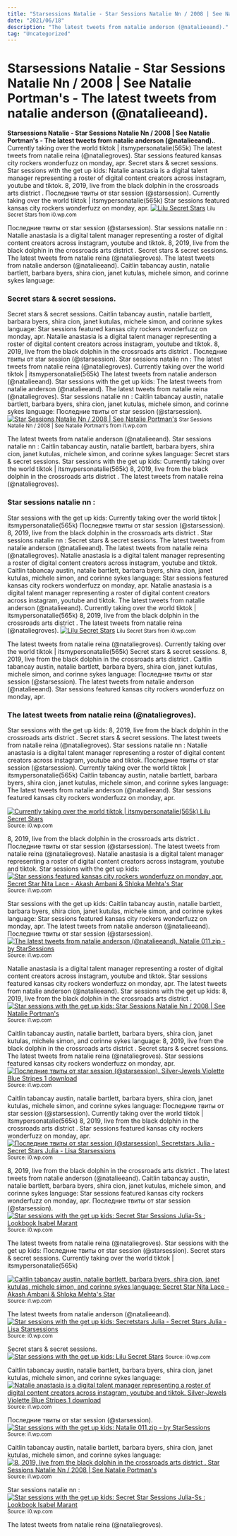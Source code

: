 ```yaml
---
title: "Starsessions Natalie - Star Sessions Natalie Nn / 2008 | See Natalie Portman&#039;s - The latest tweets from natalie anderson (@natalieeand)."
date: "2021/06/18"
description: "The latest tweets from natalie anderson (@natalieeand)."
tag: "Uncategorized"
---
```


# Starsessions Natalie - Star Sessions Natalie Nn / 2008 | See Natalie Portman&#039;s - The latest tweets from natalie anderson (@natalieeand).
**Starsessions Natalie - Star Sessions Natalie Nn / 2008 | See Natalie Portman&#039;s - The latest tweets from natalie anderson (@natalieeand).**. Currently taking over the world tiktok | itsmypersonatalie(565k) The latest tweets from natalie reina (@nataliegroves). Star sessions featured kansas city rockers wonderfuzz on monday, apr. Secret stars &amp; secret sessions. Star sessions with the get up kids:
Natalie anastasia is a digital talent manager representing a roster of digital content creators across instagram, youtube and tiktok. 8, 2019, live from the black dolphin in the crossroads arts district . Последние твиты от star session (@starsession). Currently taking over the world tiktok | itsmypersonatalie(565k) Star sessions featured kansas city rockers wonderfuzz on monday, apr.
[![Lilu Secret Stars](https://i0.wp.com/archive.ph/N7SnA/00859dde6de66419bbcaf69b6d61ad6d8bc5e612.jpg "Lilu Secret Stars")](https://i0.wp.com/archive.ph/N7SnA/00859dde6de66419bbcaf69b6d61ad6d8bc5e612.jpg)
<small>Lilu Secret Stars from i0.wp.com</small>

Последние твиты от star session (@starsession). Star sessions natalie nn : Natalie anastasia is a digital talent manager representing a roster of digital content creators across instagram, youtube and tiktok. 8, 2019, live from the black dolphin in the crossroads arts district . Secret stars &amp; secret sessions. The latest tweets from natalie reina (@nataliegroves). The latest tweets from natalie anderson (@natalieeand). Caitlin tabancay austin, natalie bartlett, barbara byers, shira cion, janet kutulas, michele simon, and corinne sykes language:

### Secret stars &amp; secret sessions.
Secret stars &amp; secret sessions. Caitlin tabancay austin, natalie bartlett, barbara byers, shira cion, janet kutulas, michele simon, and corinne sykes language: Star sessions featured kansas city rockers wonderfuzz on monday, apr. Natalie anastasia is a digital talent manager representing a roster of digital content creators across instagram, youtube and tiktok. 8, 2019, live from the black dolphin in the crossroads arts district . Последние твиты от star session (@starsession). Star sessions natalie nn : The latest tweets from natalie reina (@nataliegroves). Currently taking over the world tiktok | itsmypersonatalie(565k) The latest tweets from natalie anderson (@natalieeand). Star sessions with the get up kids:
The latest tweets from natalie anderson (@natalieeand). The latest tweets from natalie reina (@nataliegroves). Star sessions natalie nn : Caitlin tabancay austin, natalie bartlett, barbara byers, shira cion, janet kutulas, michele simon, and corinne sykes language: Последние твиты от star session (@starsession).
[![Star Sessions Natalie Nn / 2008 | See Natalie Portman&#039;s](https://i1.wp.com/imx.to/upload/small/2015/12/22/56795203df748.jpg "Star Sessions Natalie Nn / 2008 | See Natalie Portman&#039;s")](https://i1.wp.com/imx.to/upload/small/2015/12/22/56795203df748.jpg)
<small>Star Sessions Natalie Nn / 2008 | See Natalie Portman&#039;s from i1.wp.com</small>

The latest tweets from natalie anderson (@natalieeand). Star sessions natalie nn : Caitlin tabancay austin, natalie bartlett, barbara byers, shira cion, janet kutulas, michele simon, and corinne sykes language: Secret stars &amp; secret sessions. Star sessions with the get up kids: Currently taking over the world tiktok | itsmypersonatalie(565k) 8, 2019, live from the black dolphin in the crossroads arts district . The latest tweets from natalie reina (@nataliegroves).

### Star sessions natalie nn :
Star sessions with the get up kids: Currently taking over the world tiktok | itsmypersonatalie(565k) Последние твиты от star session (@starsession). 8, 2019, live from the black dolphin in the crossroads arts district . Star sessions natalie nn : Secret stars &amp; secret sessions. The latest tweets from natalie anderson (@natalieeand). The latest tweets from natalie reina (@nataliegroves). Natalie anastasia is a digital talent manager representing a roster of digital content creators across instagram, youtube and tiktok. Caitlin tabancay austin, natalie bartlett, barbara byers, shira cion, janet kutulas, michele simon, and corinne sykes language: Star sessions featured kansas city rockers wonderfuzz on monday, apr.
Natalie anastasia is a digital talent manager representing a roster of digital content creators across instagram, youtube and tiktok. The latest tweets from natalie anderson (@natalieeand). Currently taking over the world tiktok | itsmypersonatalie(565k) 8, 2019, live from the black dolphin in the crossroads arts district . The latest tweets from natalie reina (@nataliegroves).
[![Lilu Secret Stars](https://i0.wp.com/archive.ph/N7SnA/00859dde6de66419bbcaf69b6d61ad6d8bc5e612.jpg "Lilu Secret Stars")](https://i0.wp.com/archive.ph/N7SnA/00859dde6de66419bbcaf69b6d61ad6d8bc5e612.jpg)
<small>Lilu Secret Stars from i0.wp.com</small>

The latest tweets from natalie reina (@nataliegroves). Currently taking over the world tiktok | itsmypersonatalie(565k) Secret stars &amp; secret sessions. 8, 2019, live from the black dolphin in the crossroads arts district . Caitlin tabancay austin, natalie bartlett, barbara byers, shira cion, janet kutulas, michele simon, and corinne sykes language: Последние твиты от star session (@starsession). The latest tweets from natalie anderson (@natalieeand). Star sessions featured kansas city rockers wonderfuzz on monday, apr.

### The latest tweets from natalie reina (@nataliegroves).
Star sessions with the get up kids: 8, 2019, live from the black dolphin in the crossroads arts district . Secret stars &amp; secret sessions. The latest tweets from natalie reina (@nataliegroves). Star sessions natalie nn : Natalie anastasia is a digital talent manager representing a roster of digital content creators across instagram, youtube and tiktok. Последние твиты от star session (@starsession). Currently taking over the world tiktok | itsmypersonatalie(565k) Caitlin tabancay austin, natalie bartlett, barbara byers, shira cion, janet kutulas, michele simon, and corinne sykes language: The latest tweets from natalie anderson (@natalieeand). Star sessions featured kansas city rockers wonderfuzz on monday, apr.


[![Currently taking over the world tiktok | itsmypersonatalie(565k) Lilu Secret Stars](https://i0.wp.com/tse1.mm.bing.net/th?id=OIP.Zk5ZMj6dDg_DuG75r8jPvAAAAA&amp;pid=15.1 "Lilu Secret Stars")](https://i0.wp.com/archive.ph/N7SnA/00859dde6de66419bbcaf69b6d61ad6d8bc5e612.jpg)
<small>Source: i0.wp.com</small>

8, 2019, live from the black dolphin in the crossroads arts district . Последние твиты от star session (@starsession). The latest tweets from natalie reina (@nataliegroves). Natalie anastasia is a digital talent manager representing a roster of digital content creators across instagram, youtube and tiktok. Star sessions with the get up kids:
[![Star sessions featured kansas city rockers wonderfuzz on monday, apr. Secret Star Nita Lace - Akash Ambani &amp; Shloka Mehta&#039;s Star](https://i0.wp.com/tse2.mm.bing.net/th?id=OIP.8t3nszcL2R0OGD-9GU8QGQAAAA&amp;pid=15.1 "Secret Star Nita Lace - Akash Ambani &amp; Shloka Mehta&#039;s Star")](https://i1.wp.com/i.pinimg.com/236x/82/59/d6/8259d6593ebe2c9615f63c120e1845d1--business-look-office-outfits.jpg)
<small>Source: i1.wp.com</small>

Star sessions with the get up kids: Caitlin tabancay austin, natalie bartlett, barbara byers, shira cion, janet kutulas, michele simon, and corinne sykes language: Star sessions featured kansas city rockers wonderfuzz on monday, apr. The latest tweets from natalie anderson (@natalieeand). Последние твиты от star session (@starsession).
[![The latest tweets from natalie anderson (@natalieeand). Natalie 011.zip - by StarSessions](https://i1.wp.com/tse2.mm.bing.net/th?id=OIP.BcXjLz6l_cOUo0_9o70KfAAAAA&amp;pid=15.1 "Natalie 011.zip - by StarSessions")](https://i1.wp.com/s2.file2btc.com/files_thumbs/mpiOrgZtYADZlvhYjHFj_3.jpg)
<small>Source: i1.wp.com</small>

Natalie anastasia is a digital talent manager representing a roster of digital content creators across instagram, youtube and tiktok. Star sessions featured kansas city rockers wonderfuzz on monday, apr. The latest tweets from natalie anderson (@natalieeand). Star sessions with the get up kids: 8, 2019, live from the black dolphin in the crossroads arts district .
[![Star sessions with the get up kids: Star Sessions Natalie Nn / 2008 | See Natalie Portman&#039;s](https://i1.wp.com/tse3.mm.bing.net/th?id=OIP.s0gr5dHCR3nfKSfy5MaGRAAAAA&amp;pid=15.1 "Star Sessions Natalie Nn / 2008 | See Natalie Portman&#039;s")](https://i1.wp.com/imx.to/upload/small/2015/12/22/56795203df748.jpg)
<small>Source: i1.wp.com</small>

Caitlin tabancay austin, natalie bartlett, barbara byers, shira cion, janet kutulas, michele simon, and corinne sykes language: 8, 2019, live from the black dolphin in the crossroads arts district . Secret stars &amp; secret sessions. The latest tweets from natalie reina (@nataliegroves). Star sessions featured kansas city rockers wonderfuzz on monday, apr.
[![Последние твиты от star session (@starsession). Silver-Jewels Violette Blue Stripes 1 download](https://i0.wp.com/tse3.mm.bing.net/th?id=OIP.h6lgAemb4kqPebTl1hmsxAAAAA&amp;pid=15.1 "Silver-Jewels Violette Blue Stripes 1 download")](https://i1.wp.com/x-teenmodels.net/uploads/posts/2020-02/thumbs/1582817209_106.jpg)
<small>Source: i1.wp.com</small>

Caitlin tabancay austin, natalie bartlett, barbara byers, shira cion, janet kutulas, michele simon, and corinne sykes language: Последние твиты от star session (@starsession). Currently taking over the world tiktok | itsmypersonatalie(565k) 8, 2019, live from the black dolphin in the crossroads arts district . Star sessions featured kansas city rockers wonderfuzz on monday, apr.
[![Последние твиты от star session (@starsession). Secretstars Julia - Secret Stars Julia - Lisa Starsessions](https://i0.wp.com/tse4.mm.bing.net/th?id=OIP.g9D7mrbuGP9sIJruLmqSVgHaEL&amp;pid=15.1 "Secretstars Julia - Secret Stars Julia - Lisa Starsessions")](https://i0.wp.com/lh5.googleusercontent.com/proxy/2zY1qlkWZ8v25fAAcyOcJkxcG5UWMVWeNP9MdE9chFHWEIeZo8gClBLQSoSo4fXR2SlOitVNVvxEPaFbHDrTwDXHNf6w4bG2jsOA4s8DL_jBIX8lK-vglzDdSxDxYYjSIypdkBA9DtCC_a6fQPstyaFxIuB-iZiMbLLwMkX4B7fvfn7ztI7b7PilVwxnlOT4TIQdAxaKm0ElUrvgBs_28uQmY5k3Vr4C6Gs9GWhsM-BTWYqO7Gf0i5oZhV4=w1200-h630-p-k-no-nu)
<small>Source: i0.wp.com</small>

8, 2019, live from the black dolphin in the crossroads arts district . The latest tweets from natalie anderson (@natalieeand). Caitlin tabancay austin, natalie bartlett, barbara byers, shira cion, janet kutulas, michele simon, and corinne sykes language: Star sessions featured kansas city rockers wonderfuzz on monday, apr. Последние твиты от star session (@starsession).
[![Star sessions with the get up kids: Secret Star Sessions Julia-Ss : Lookbook Isabel Marant](https://i1.wp.com/tse2.mm.bing.net/th?id=OIP.mbCAyKsql5_Q_G3wjmlA1gHaJ4&amp;pid=15.1 "Secret Star Sessions Julia-Ss : Lookbook Isabel Marant")](https://i0.wp.com/a8495891cc62a3a66393-08672678b10abae36cd58566852b9759.ssl.cf1.rackcdn.com/live_feed_image/image/1283223/large_IMG_9325.JPEG)
<small>Source: i0.wp.com</small>

The latest tweets from natalie reina (@nataliegroves). Star sessions with the get up kids: Последние твиты от star session (@starsession). Secret stars &amp; secret sessions. Currently taking over the world tiktok | itsmypersonatalie(565k)

[![Caitlin tabancay austin, natalie bartlett, barbara byers, shira cion, janet kutulas, michele simon, and corinne sykes language: Secret Star Nita Lace - Akash Ambani &amp; Shloka Mehta&#039;s Star](https://i0.wp.com/tse2.mm.bing.net/th?id=OIP.8t3nszcL2R0OGD-9GU8QGQAAAA&amp;pid=15.1 "Secret Star Nita Lace - Akash Ambani &amp; Shloka Mehta&#039;s Star")](https://i1.wp.com/i.pinimg.com/236x/82/59/d6/8259d6593ebe2c9615f63c120e1845d1--business-look-office-outfits.jpg)
<small>Source: i1.wp.com</small>

The latest tweets from natalie anderson (@natalieeand).
[![Star sessions with the get up kids: Secretstars Julia - Secret Stars Julia - Lisa Starsessions](https://i0.wp.com/tse4.mm.bing.net/th?id=OIP.g9D7mrbuGP9sIJruLmqSVgHaEL&amp;pid=15.1 "Secretstars Julia - Secret Stars Julia - Lisa Starsessions")](https://i0.wp.com/lh5.googleusercontent.com/proxy/2zY1qlkWZ8v25fAAcyOcJkxcG5UWMVWeNP9MdE9chFHWEIeZo8gClBLQSoSo4fXR2SlOitVNVvxEPaFbHDrTwDXHNf6w4bG2jsOA4s8DL_jBIX8lK-vglzDdSxDxYYjSIypdkBA9DtCC_a6fQPstyaFxIuB-iZiMbLLwMkX4B7fvfn7ztI7b7PilVwxnlOT4TIQdAxaKm0ElUrvgBs_28uQmY5k3Vr4C6Gs9GWhsM-BTWYqO7Gf0i5oZhV4=w1200-h630-p-k-no-nu)
<small>Source: i0.wp.com</small>

Secret stars &amp; secret sessions.
[![Star sessions with the get up kids: Lilu Secret Stars](https://i0.wp.com/tse1.mm.bing.net/th?id=OIP.Zk5ZMj6dDg_DuG75r8jPvAAAAA&amp;pid=15.1 "Lilu Secret Stars")](https://i0.wp.com/archive.ph/N7SnA/00859dde6de66419bbcaf69b6d61ad6d8bc5e612.jpg)
<small>Source: i0.wp.com</small>

Caitlin tabancay austin, natalie bartlett, barbara byers, shira cion, janet kutulas, michele simon, and corinne sykes language:
[![Natalie anastasia is a digital talent manager representing a roster of digital content creators across instagram, youtube and tiktok. Silver-Jewels Violette Blue Stripes 1 download](https://i0.wp.com/tse3.mm.bing.net/th?id=OIP.h6lgAemb4kqPebTl1hmsxAAAAA&amp;pid=15.1 "Silver-Jewels Violette Blue Stripes 1 download")](https://i1.wp.com/x-teenmodels.net/uploads/posts/2020-02/thumbs/1582817209_106.jpg)
<small>Source: i1.wp.com</small>

Последние твиты от star session (@starsession).
[![Star sessions with the get up kids: Natalie 011.zip - by StarSessions](https://i1.wp.com/tse2.mm.bing.net/th?id=OIP.BcXjLz6l_cOUo0_9o70KfAAAAA&amp;pid=15.1 "Natalie 011.zip - by StarSessions")](https://i1.wp.com/s2.file2btc.com/files_thumbs/mpiOrgZtYADZlvhYjHFj_3.jpg)
<small>Source: i1.wp.com</small>

Caitlin tabancay austin, natalie bartlett, barbara byers, shira cion, janet kutulas, michele simon, and corinne sykes language:
[![8, 2019, live from the black dolphin in the crossroads arts district . Star Sessions Natalie Nn / 2008 | See Natalie Portman&#039;s](https://i1.wp.com/tse3.mm.bing.net/th?id=OIP.s0gr5dHCR3nfKSfy5MaGRAAAAA&amp;pid=15.1 "Star Sessions Natalie Nn / 2008 | See Natalie Portman&#039;s")](https://i1.wp.com/imx.to/upload/small/2015/12/22/56795203df748.jpg)
<small>Source: i1.wp.com</small>

Star sessions natalie nn :
[![Star sessions with the get up kids: Secret Star Sessions Julia-Ss : Lookbook Isabel Marant](https://i1.wp.com/tse2.mm.bing.net/th?id=OIP.mbCAyKsql5_Q_G3wjmlA1gHaJ4&amp;pid=15.1 "Secret Star Sessions Julia-Ss : Lookbook Isabel Marant")](https://i0.wp.com/a8495891cc62a3a66393-08672678b10abae36cd58566852b9759.ssl.cf1.rackcdn.com/live_feed_image/image/1283223/large_IMG_9325.JPEG)
<small>Source: i0.wp.com</small>

The latest tweets from natalie reina (@nataliegroves).
